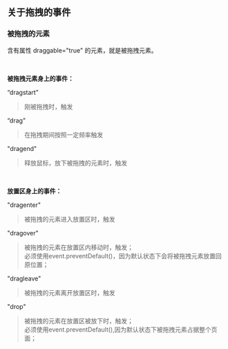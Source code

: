 ## 关于拖拽的事件


### 被拖拽的元素

含有属性 draggable="true" 的元素，就是被拖拽元素。

<br>

**被拖拽元素身上的事件：**

“dragstart”
> 刚被拖拽时，触发

“drag”
> 在拖拽期间按照一定频率触发

"dragend"
> 释放鼠标，放下被拖拽的元素时，触发


<br>

**放置区身上的事件：**

"dragenter"
> 被拖拽的元素进入放置区时，触发

"dragover"
> 被拖拽的元素在放置区内移动时，触发；  
> 必须使用event.preventDefault()，因为默认状态下会将被拖拽元素放置回原位置；

"dragleave"
> 被拖拽的元素离开放置区时，触发

"drop"
> 被拖拽的元素在放置区被放下时，触发；  
> 必须使用event.preventDefault(),因为默认状态下被拖拽元素占据整个页面；
